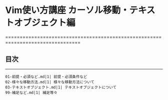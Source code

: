 # Vim使い方講座 カーソル移動・テキストオブジェクト編
================================================================================

## 目次
--------------------------------------------------------------------------------

    01-前提・必須など.md|1| 前提・必須条件など
    02-様々な移動方法.md|1| 様々な移動方法について
    03-テキストオブジェクト.md|1| テキストオブジェクトについて
    99-補足など.md|1| 補足等々

<!-- vim: set ft=markdown et sw=4 :-->
